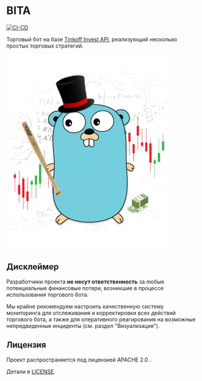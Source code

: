 # BITA

[![CI-CD](https://github.com/elkopass/BITA/actions/workflows/main.yml/badge.svg)](https://github.com/elkopass/BITA/actions/workflows/main.yml)

Торговый бот на базе [Tinkoff Invest API](https://github.com/Tinkoff/investAPI),
реализующий несколько простых торговых стратегий.

![TradeBot logo](assets/logo.png)

## Дисклеймер

Разработчики проекта **не несут ответственность** за любые потенциальные
финансовые потери, возникшие в процессе использования торгового бота.

Мы крайне рекомендуем настроить качественную систему мониторинга для
отслеживания и корректировки всех действий торгового бота, а также для 
оперативного реагирования на возможные непредвиденные инциденты 
(см. раздел "Визуализация").

## Лицензия

Проект распространяется под лицензией APACHE 2.0 .

Детали в [LICENSE](https://github.com/elkopass/BITA/blob/main/LICENSE).

